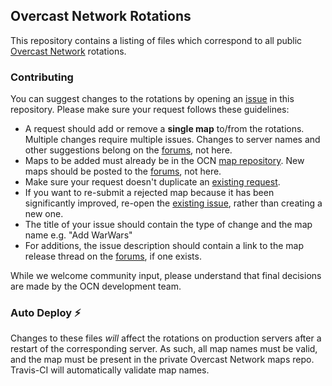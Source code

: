 ## Overcast Network Rotations

This repository contains a listing of files which correspond to all public [Overcast Network](https://oc.tc) rotations.

### Contributing

You can suggest changes to the rotations by opening an [issue](https://github.com/OvercastNetwork/Rotations/issues) in this repository. Please make sure your request follows these guidelines:

- A request should add or remove a **single map** to/from the rotations. Multiple changes require multiple issues. Changes to server names and other suggestions belong on the [forums](https://oc.tc/forums/53f7a8d1d7c83698b7b67499), not here.
- Maps to be added must already be in the OCN [map repository](https://maps.oc.tc/). New maps should be posted to the [forums](https://oc.tc/forums/4fc17996c4637515f7000016), not here.
- Make sure your request doesn't duplicate an [existing request](https://github.com/OvercastNetwork/Rotations/issues).
- If you want to re-submit a rejected map because it has been significantly improved, re-open the [existing issue](https://github.com/OvercastNetwork/Rotations/issues), rather than creating a new one.
- The title of your issue should contain the type of change and the map name e.g. "Add WarWars"
- For additions, the issue description should contain a link to the map release thread on the [forums](https://oc.tc/forums/4fc17996c4637515f7000016), if one exists.

While we welcome community input, please understand that final decisions are made by the OCN development team.

### Auto Deploy :zap:

Changes to these files *will* affect the rotations on production servers after a restart of the corresponding server.  As such, all map names must be valid, and the map must be present in the private Overcast Network maps repo. Travis-CI will automatically validate map names.
